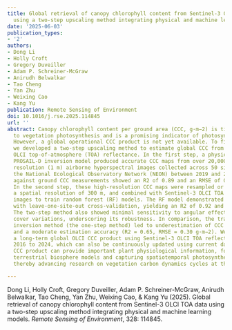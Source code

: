 ```yaml
---
title: Global retrieval of canopy chlorophyll content from Sentinel-3 OLCI TOA data
  using a two-step upscaling method integrating physical and machine learning models
date: '2025-06-03'
publication_types:
- '2'
authors:
- Dong Li
- Holly Croft
- Gregory Duveiller
- Adam P. Schreiner-McGraw
- Anirudh Belwalkar
- Tao Cheng
- Yan Zhu
- Weixing Cao
- Kang Yu
publication: Remote Sensing of Environment
doi: 10.1016/j.rse.2025.114845
url: ''
abstract: Canopy chlorophyll content per ground area (CCC, g·m−2) is tightly related
  to vegetation photosynthesis and is a promising indicator of photosynthetic capacity.
  However, a global operational CCC product is not yet available. To fill this gap,
  we developed a two-step upscaling method to estimate global CCC from Sentinel-3
  OLCI top-of-atmosphere (TOA) reflectance. In the first step, a physically-based
  PROSAIL-D inversion model produced accurate CCC maps from over 20,000 high-spatial
  resolution (1 m) airborne hyperspectral images collected across 50 sites within
  the National Ecological Observatory Network (NEON) between 2019 and 2021. The validation
  against ground CCC measurements showed an R2 of 0.89 and an RMSE of 0.30 g·m−2.
  In the second step, these high-resolution CCC maps were resampled or upscaled to
  a spatial resolution of 300 m, and combined with Sentinel-3 OLCI TOA reflectance
  images to train random forest (RF) models. The RF model demonstrated robust performance
  with leave-one-site-out cross-validation, yielding an R2 of 0.92 and RMSE of 0.14 g·m−2.
  The two-step method also showed minimal sensitivity to angular effects and land
  cover variations, underscoring its robustness. In comparison, the traditional direct
  inversion method (the one-step method) led to underestimation of CCC by 0.16 g·m−2
  and a moderate estimation accuracy (R2 = 0.65, RMSE = 0.30 g·m−2). We generated
  a long-term global OLCI CCC product using Sentinel-3 OLCI TOA reflectance data from
  2016 to 2024, which can also be continuously updated using current data. This global
  CCC product can provide important plant physiological information, for parameterizing
  terrestrial biosphere models and capturing spatiotemporal photosynthetic patterns,
  thereby advancing research on vegetation carbon dynamics cycles at the global scale.

---
```


Dong Li, Holly Croft, Gregory Duveiller, Adam P. Schreiner-McGraw, Anirudh Belwalkar, Tao Cheng, Yan Zhu, Weixing Cao, & Kang Yu (2025). Global retrieval of canopy chlorophyll content from Sentinel-3 OLCI TOA data using a two-step upscaling method integrating physical and machine learning models. *Remote Sensing of Environment*, 328: 114845.
